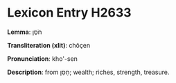 # Lexicon Entry H2633

**Lemma**: חֹסֶן

**Transliteration (xlit)**: chôçen

**Pronunciation**: kho'-sen

**Description**:
from חָסַן; wealth; riches, strength, treasure.
